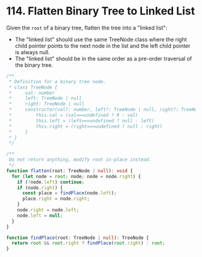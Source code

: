 # 114. Flatten Binary Tree to Linked List

Given the `root` of a binary tree, flatten the tree into a "linked list":

- The "linked list" should use the same TreeNode class where the right child pointer points to the next node in the list and the left child pointer is always null.
- The "linked list" should be in the same order as a pre-order traversal of the binary tree.

```ts
/**
 * Definition for a binary tree node.
 * class TreeNode {
 *     val: number
 *     left: TreeNode | null
 *     right: TreeNode | null
 *     constructor(val?: number, left?: TreeNode | null, right?: TreeNode | null) {
 *         this.val = (val===undefined ? 0 : val)
 *         this.left = (left===undefined ? null : left)
 *         this.right = (right===undefined ? null : right)
 *     }
 * }
 */

/**
 Do not return anything, modify root in-place instead.
 */
function flatten(root: TreeNode | null): void {
  for (let node = root; node; node = node.right) {
    if (!node.left) continue;
    if (node.right) {
      const place = findPlace(node.left);
      place.right = node.right;
    }
    node.right = node.left;
    node.left = null;
  }
}

function findPlace(root: TreeNode | null): TreeNode {
  return root && root.right ? findPlace(root.right) : root;
}
```
